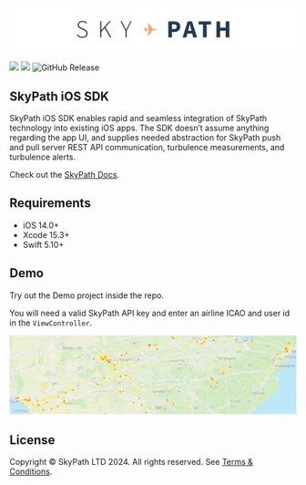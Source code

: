 ![SkyPath.io | SkyPath, Your Ride Quality Partner](./docs-logo.png)

[![](https://img.shields.io/endpoint?url=https%3A%2F%2Fswiftpackageindex.com%2Fapi%2Fpackages%2FYamasee%2Fskypath-ios-sdk%2Fbadge%3Ftype%3Dswift-versions)](https://swiftpackageindex.com/Yamasee/skypath-ios-sdk)
[![](https://img.shields.io/endpoint?url=https%3A%2F%2Fswiftpackageindex.com%2Fapi%2Fpackages%2FYamasee%2Fskypath-ios-sdk%2Fbadge%3Ftype%3Dplatforms)](https://swiftpackageindex.com/Yamasee/skypath-ios-sdk)
![GitHub Release](https://img.shields.io/github/v/release/Yamasee/skypath-ios-sdk)

## SkyPath iOS SDK

SkyPath iOS SDK enables rapid and seamless integration of SkyPath technology into existing iOS apps. The SDK doesn’t assume anything regarding the app UI, and supplies needed abstraction for SkyPath push and pull server REST API communication, turbulence measurements, and turbulence alerts.

Check out the [SkyPath Docs](https://docs.skypath.io). 

## Requirements

- iOS 14.0+
- Xcode 15.3+
- Swift 5.10+

## Demo

Try out the Demo project inside the repo. 

You will need a valid SkyPath API key and enter an airline ICAO and user id in the `ViewController`.

![Demo App](./demo_app.jpeg)

## License

Copyright © SkyPath LTD 2024. All rights reserved. 
See [Terms & Conditions](https://skypath.io/terms/).

